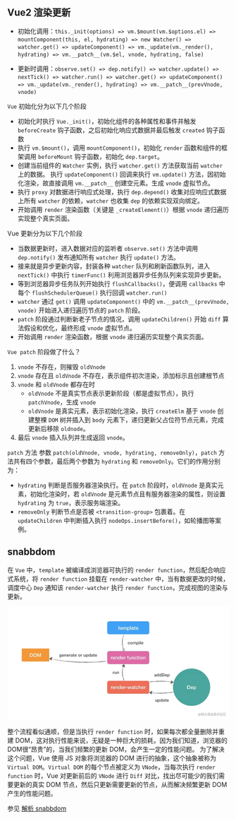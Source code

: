 ## Vue2 渲染更新

* 初始化调用：`this._init(options) => vm.$mount(vm.$options.el) => mountComponent(this, el, hydrating) => new Watcher() => watcher.get() => updateComponent() => vm._update(vm._render(), hydrating) => vm.__patch__(vm.$el, vnode, hydrating, false)`

* 更新时调用：`observe.set() => dep.notify() => watcher.update() => nextTick() => watcher.run() => watcher.get() => updateComponent() => vm._update(vm._render(), hydrating) => vm.__patch__(prevVnode, vnode)`

`Vue` 初始化分为以下几个阶段
* 初始化时执行 `Vue._init()`，初始化组件的各种属性和事件并触发 `beforeCreate` 钩子函数，之后初始化响应式数据并最后触发 `created` 钩子函数
* 执行 `vm.$mount()`，调用 `mountComponent()`，初始化 `render` 函数和组件的框架调用 `beforeMount` 钩子函数，初始化 `dep.target`。
* 创建当前组件的 `Watcher` 实例，执行 `watcher.get()` 方法获取当前 `watcher` 上的数据。
执行 `updateComponent()` 回调来执行 `vm.update()` 方法，因初始化渲染，故直接调用 `vm.__patch__` 创建空元素。生成 `vnode` 虚拟节点。
* 执行 `proxy` 对数据进行响应式处理，执行 `dep.depend()` 收集对应响应式数据上所有 `watcher` 的依赖，`watcher` 也收集 `dep` 的依赖实现双向绑定。
* 开始调用 `render` 渲染函数（关键是 `_createElement()`）根据 `vnode` 递归遍历实现整个真实页面。

Vue 更新分为以下几个阶段
* 当数据更新时，进入数据对应的监听者 `observe.set()` 方法中调用 `dep.notify()` 发布通知所有 `watcher` 执行 `update()` 方法。
* 接来就是异步更新内容，封装各种 `watcher` 队列和刷新函数队列，进入 `nextTick()` 中执行 `timerFunc()` 利用浏览器异步任务队列来实现异步更新。
* 等到浏览器异步任务队列开始执行 `flushCallbacks()`，便调用 `callbacks` 中每个 `flushSchedulerQueue()` 执行回调 `watcher.run()`
* `watcher` 通过 `get()` 调用 `updateComponent()` 中的 `vm.__patch__(prevVnode, vnode)` 开始进入递归遍历节点的 `patch` 阶段。
* `patch` 阶段通过判断新老子节点的情况，调用 `updateChildren()` 开始 `diff` 算法假设和优化，最终形成 `vnode` 虚拟节点。
* 开始调用 `render` 渲染函数，根据 `vnode` 递归遍历实现整个真实页面。

`Vue patch` 阶段做了什么？
1. `vnode` 不存在，则摧毁 `oldVnode`
2. `vnode` 存在且 `oldVnode` 不存在，表示组件初次渲染，添加标示且创建根节点
3. `vnode` 和 `oldVnode` 都存在时
   * `oldVnode` 不是真实节点表示更新阶段（都是虚拟节点），执行 `patchVnode`，生成 `vnode`
   * `oldVnode` 是真实元素，表示初始化渲染，执行 `createElm` 基于 `vnode` 创建整棵 `DOM` 树并插入到 `body` 元素下，递归更新父占位符节点元素，完成更新后移除 `oldnode`。
4. 最后 `vnode` 插入队列并生成返回 `vnode`。

`patch` 方法 参数
`patch(oldVnode, vnode, hydrating, removeOnly)`，`patch` 方法共有四个参数，最后两个参数为 `hydrating` 和 `removeOnly`。它们的作用分别为：
* `hydrating` 判断是否服务器渲染执行。在 `patch` 阶段时，`oldVnode` 是真实元素，初始化渲染时，若 `oldVnode` 是元素节点且有服务器渲染的属性，则设置 `hydrating` 为 `true`，表示服务端渲染。
* `removeOnly` 判断节点是否被 `<transition-group>` 包裹着。在 `updateChildren` 中判断插入执行 `nodeOps.insertBefore()`，如轮播图等案例。


## snabbdom
在 `Vue` 中，`template` 被编译成浏览器可执行的 `render function`，然后配合响应式系统，将 `render function` 挂载在 `render-watcher` 中，当有数据更改的时候，调度中心 `Dep` 通知该 `render-watcher` 执行 `render function`，完成视图的渲染与更新。

![render](./imgs/render.jpg)

整个流程看似通顺，但是当执行 `render function` 时，如果每次都全量删除并重建 DOM，这对执行性能来说，无疑是一种巨大的损耗，因为我们知道，浏览器的DOM很“昂贵”的，当我们频繁的更新 DOM，会产生一定的性能问题。
为了解决这个问题，Vue 使用 JS 对象将浏览器的 DOM 进行的抽象，这个抽象被称为 `Virtual DOM`。`Virtual DOM` 的每个节点被定义为 `VNode`，当每次执行 `render function` 时，Vue 对更新前后的 `VNode` 进行 `Diff` 对比，找出尽可能少的我们需要更新的真实 DOM 节点，然后只更新需要更新的节点，从而解决频繁更新 DOM 产生的性能问题。

参见 [解析 snabbdom](https://github.com/creeperyang/blog/issues/33)
